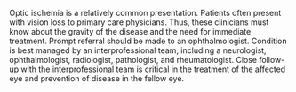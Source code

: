 Optic ischemia is a relatively common presentation. Patients often present with vision loss to primary care physicians. Thus, these clinicians must know about the gravity of the disease and the need for immediate treatment. Prompt referral should be made to an ophthalmologist. Condition is best managed by an interprofessional team, including a neurologist, ophthalmologist, radiologist, pathologist, and rheumatologist. Close follow-up with the interprofessional team is critical in the treatment of the affected eye and prevention of disease in the fellow eye.